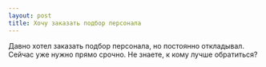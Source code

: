 ```yaml
---
layout: post 
title: Хочу заказать подбор персонала 
--- 
```

Давно хотел заказать подбор персонала, но постоянно откладывал. Сейчас уже нужно прямо срочно. Не знаете, к кому лучше обратиться?